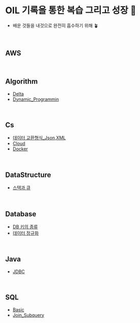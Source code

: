 # OIL 기록을 통한 복습 그리고 성장 🐳
- 배운 것들을 내것으로 완전히 흡수하기 위해 🪴

<br>

## AWS

<br>

## Algorithm
- [Delta](https://github.com/hellokorea/OIL/blob/main/Algorithm/Delta.md)
- [Dynamic_Programmin](https://github.com/hellokorea/OIL/blob/main/Algorithm/Dynamic_Programmin.md)

<br>

## Cs
- [데이터 교환형식_Json,XML](https://github.com/hellokorea/TIL/blob/main/Cs/%EB%8D%B0%EC%9D%B4%ED%84%B0%20%EA%B5%90%ED%99%98%ED%98%95%EC%8B%9D_Json%2CXML.md)
- [Cloud](https://github.com/hellokorea/TIL/blob/main/Cs/Cloud.md)
- [Docker](https://github.com/hellokorea/TIL/blob/main/Cs/Container_Docker.md)

<br>

## DataStructure
- [스택과 큐](https://github.com/hellokorea/TIL/blob/main/DataStructure/Stack_Queue.md)

<br>

## Database
- [DB 키의 종류](https://github.com/hellokorea/TIL/blob/main/Database/Variety_Keys.md)
- [데이터 정규화](https://github.com/hellokorea/TIL/blob/main/Database/Normalization.md)

<br>

## Java
- [JDBC](https://github.com/hellokorea/OIL/blob/main/Java/JDBC.md)

<br>

## SQL
- [Basic](https://github.com/hellokorea/OIL/blob/main/SQL/basic.md)
- [Join_Subquery](https://github.com/hellokorea/OIL/blob/main/SQL/Join_Subquery.md)

<br>

